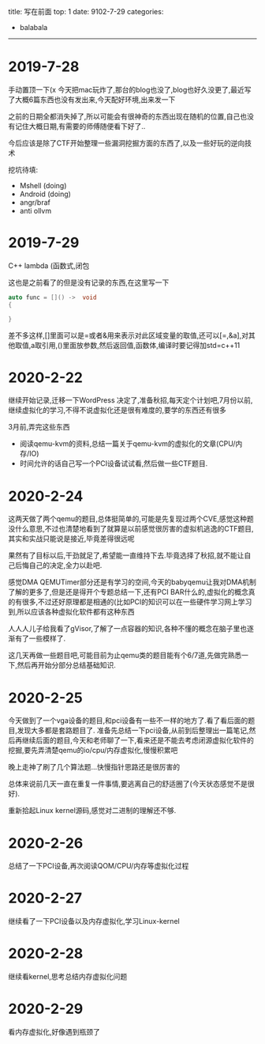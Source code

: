 title: 写在前面
top: 1
date: 9102-7-29
categories:
- balabala
---

# 2019-7-28

手动置顶一下(x
今天把mac玩炸了,那台的blog也没了,blog也好久没更了,最近写了大概6篇东西也没有发出来,今天配好环境,出来发一下

之前的日期全都消失掉了,所以可能会有很神奇的东西出现在随机的位置,自己也没有记住大概日期,有需要的师傅随便看下好了..


今后应该是除了CTF开始整理一些漏洞挖掘方面的东西了,以及一些好玩的逆向技术

挖坑待填:

- Mshell (doing)
- Android (doing)
- angr/braf
- anti ollvm

# 2019-7-29

C++ lambda (函数式,闭包

这也是之前看了的但是没有记录的东西,在这里写一下

```c++
auto func = []() ->  void
{

}
```

差不多这样,\[\]里面可以是=或者&用来表示对此区域变量的取值,还可以\[=,&a\],对其他取值,a取引用,()里面放参数,然后返回值,函数体,编译时要记得加std=c++11

# 2020-2-22

继续开始记录,迁移一下WordPress
决定了,准备秋招,每天定个计划吧,7月份以前,继续虚拟化的学习,不得不说虚拟化还是很有难度的,要学的东西还有很多

3月前,弄完这些东西

- 阅读qemu-kvm的资料,总结一篇关于qemu-kvm的虚拟化的文章(CPU/内存/IO)
- 时间允许的话自己写一个PCI设备试试看,然后做一些CTF题目.

# 2020-2-24

这两天做了两个qemu的题目,总体挺简单的,可能是先复现过两个CVE,感觉这种题没什么意思,不过也清楚地看到了就算是以前感觉很厉害的虚拟机逃逸的CTF题目,其实和实战只能说是接近,毕竟差得很远呢

果然有了目标以后,干劲就足了,希望能一直维持下去.毕竟选择了秋招,就不能让自己后悔自己的决定,全力以赴吧.

感觉DMA QEMUTimer部分还是有学习的空间,今天的babyqemu让我对DMA机制了解的更多了,但是还是得开个专题总结一下,还有PCI BAR什么的,虚拟化的概念真的有很多,不过还好原理都是相通的(比如PCI的知识可以在一些硬件学习网上学习到,所以应该各种虚拟化软件都有这种东西

人人人儿子给我看了gVisor,了解了一点容器的知识,各种不懂的概念在脑子里也逐渐有了一些模样了.

这几天再做一些题目吧,可能目前为止qemu类的题目能有个6/7道,先做完熟悉一下,然后再开始分部分总结基础知识.

# 2020-2-25

今天做到了一个vga设备的题目,和pci设备有一些不一样的地方了.看了看后面的题目,发现大多都是套路题目了.
准备先总结一下pci设备,从前到后整理出一篇笔记,然后再继续后面的题目,今天和老师聊了一下,看来还是不能去考虑闭源虚拟化软件的挖掘,要先弄清楚qemu的io/cpu/内存虚拟化,慢慢积累吧

晚上走神了刷了几个算法题...快慢指针思路还是很厉害的

总体来说前几天一直在重复一件事情,要逃离自己的舒适圈了(今天状态感觉不是很好).

重新拾起Linux kernel源码,感觉对二进制的理解还不够.

# 2020-2-26

总结了一下PCI设备,再次阅读QOM/CPU/内存等虚拟化过程

# 2020-2-27

继续看了一下PCI设备以及内存虚拟化,学习Linux-kernel

# 2020-2-28

继续看kernel,思考总结内存虚拟化问题

# 2020-2-29

看内存虚拟化,好像遇到瓶颈了